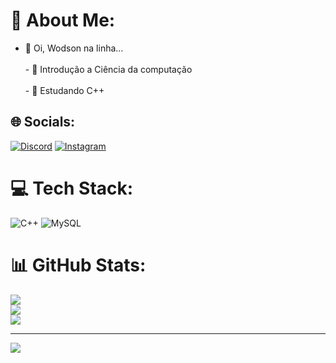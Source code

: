# 💫 About Me:
- 👋 Oi, Wodson na linha...<br><br>- 👀 Introdução a Ciência da computação <br><br>- 🌱 Estudando C++<br>


## 🌐 Socials:
[![Discord](https://img.shields.io/badge/Discord-%237289DA.svg?logo=discord&logoColor=white)](htttps://discord.gg/WOTH#4332) [![Instagram](https://img.shields.io/badge/Instagram-%23E4405F.svg?logo=Instagram&logoColor=white)](https://instagram.com/@ALCA_MASSA_ALVO) 

# 💻 Tech Stack:
![C++](https://img.shields.io/badge/c++-%2300599C.svg?style=for-the-badge&logo=c%2B%2B&logoColor=white) ![MySQL](https://img.shields.io/badge/mysql-%2300f.svg?style=for-the-badge&logo=mysql&logoColor=white)
# 📊 GitHub Stats:
![](https://github-readme-stats.vercel.app/api?username=Wodson-OSF&theme=vue-dark&hide_border=false&include_all_commits=false&count_private=false)<br/>
![](https://github-readme-streak-stats.herokuapp.com/?user=Wodson-OSF&theme=vue-dark&hide_border=false)<br/>
![](https://github-readme-stats.vercel.app/api/top-langs/?username=Wodson-OSF&theme=vue-dark&hide_border=false&include_all_commits=false&count_private=false&layout=compact)

---
[![](https://visitcount.itsvg.in/api?id=Wodson-OSF&icon=0&color=0)](https://visitcount.itsvg.in)

<!-- Proudly created with GPRM ( https://gprm.itsvg.in ) -->
